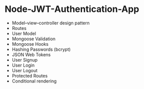 # Node-JWT-Authentication-App

* Model–view–controller design pattern
* Routes
* User Model
* Mongoose Validation
* Mongoose Hooks
* Hashing Passwords (bcrypt)
* JSON Web Tokens
* User Signup
* User Login
* User Logout
* Protected Routes
* Conditional rendering
